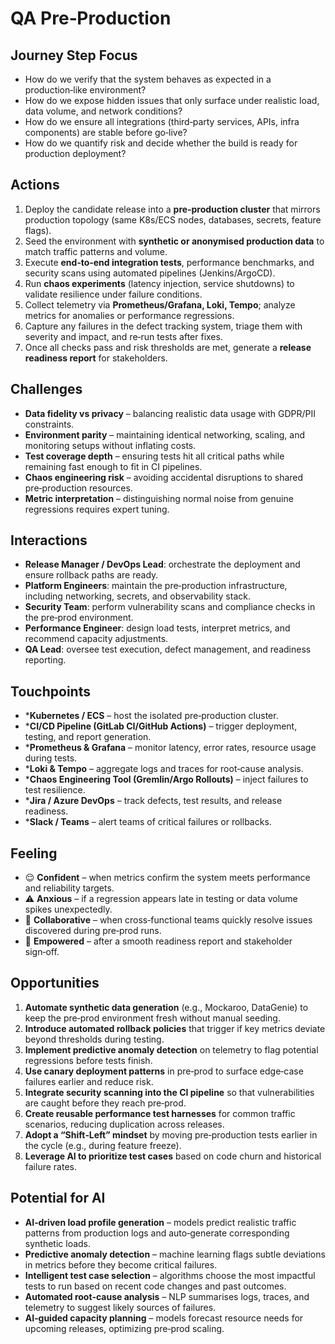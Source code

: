 # QA Pre‑Production

## Journey Step Focus
* How do we verify that the system behaves as expected in a production‑like environment?  
* How do we expose hidden issues that only surface under realistic load, data volume, and network conditions?  
* How do we ensure all integrations (third‑party services, APIs, infra components) are stable before go‑live?  
* How do we quantify risk and decide whether the build is ready for production deployment?

## Actions
1. Deploy the candidate release into a **pre‑production cluster** that mirrors production topology (same K8s/ECS nodes, databases, secrets, feature flags).  
2. Seed the environment with **synthetic or anonymised production data** to match traffic patterns and volume.  
3. Execute **end‑to‑end integration tests**, performance benchmarks, and security scans using automated pipelines (Jenkins/ArgoCD).  
4. Run **chaos experiments** (latency injection, service shutdowns) to validate resilience under failure conditions.  
5. Collect telemetry via **Prometheus/Grafana, Loki, Tempo**; analyze metrics for anomalies or performance regressions.  
6. Capture any failures in the defect tracking system, triage them with severity and impact, and re‑run tests after fixes.  
7. Once all checks pass and risk thresholds are met, generate a **release readiness report** for stakeholders.

## Challenges
* **Data fidelity vs privacy** – balancing realistic data usage with GDPR/PII constraints.  
* **Environment parity** – maintaining identical networking, scaling, and monitoring setups without inflating costs.  
* **Test coverage depth** – ensuring tests hit all critical paths while remaining fast enough to fit in CI pipelines.  
* **Chaos engineering risk** – avoiding accidental disruptions to shared pre‑production resources.  
* **Metric interpretation** – distinguishing normal noise from genuine regressions requires expert tuning.

## Interactions
* **Release Manager / DevOps Lead**: orchestrate the deployment and ensure rollback paths are ready.  
* **Platform Engineers**: maintain the pre‑production infrastructure, including networking, secrets, and observability stack.  
* **Security Team**: perform vulnerability scans and compliance checks in the pre‑prod environment.  
* **Performance Engineer**: design load tests, interpret metrics, and recommend capacity adjustments.  
* **QA Lead**: oversee test execution, defect management, and readiness reporting.

## Touchpoints
* ***Kubernetes / ECS** – host the isolated pre‑production cluster.  
* ***CI/CD Pipeline (GitLab CI/GitHub Actions)** – trigger deployment, testing, and report generation.  
* ***Prometheus & Grafana** – monitor latency, error rates, resource usage during tests.  
* ***Loki & Tempo** – aggregate logs and traces for root‑cause analysis.  
* ***Chaos Engineering Tool (Gremlin/Argo Rollouts)** – inject failures to test resilience.  
* ***Jira / Azure DevOps** – track defects, test results, and release readiness.  
* ***Slack / Teams** – alert teams of critical failures or rollbacks.

## Feeling
* 😌 **Confident** – when metrics confirm the system meets performance and reliability targets.  
* ⚠️ **Anxious** – if a regression appears late in testing or data volume spikes unexpectedly.  
* 🤝 **Collaborative** – when cross‑functional teams quickly resolve issues discovered during pre‑prod runs.  
* 🚀 **Empowered** – after a smooth readiness report and stakeholder sign‑off.

## Opportunities
1. **Automate synthetic data generation** (e.g., Mockaroo, DataGenie) to keep the pre‑prod environment fresh without manual seeding.  
2. **Introduce automated rollback policies** that trigger if key metrics deviate beyond thresholds during testing.  
3. **Implement predictive anomaly detection** on telemetry to flag potential regressions before tests finish.  
4. **Use canary deployment patterns** in pre‑prod to surface edge‑case failures earlier and reduce risk.  
5. **Integrate security scanning into the CI pipeline** so that vulnerabilities are caught before they reach pre‑prod.  
6. **Create reusable performance test harnesses** for common traffic scenarios, reducing duplication across releases.  
7. **Adopt a “Shift‑Left” mindset** by moving pre‑production tests earlier in the cycle (e.g., during feature freeze).  
8. **Leverage AI to prioritize test cases** based on code churn and historical failure rates.

## Potential for AI
* **AI‑driven load profile generation** – models predict realistic traffic patterns from production logs and auto‑generate corresponding synthetic loads.  
* **Predictive anomaly detection** – machine learning flags subtle deviations in metrics before they become critical failures.  
* **Intelligent test case selection** – algorithms choose the most impactful tests to run based on recent code changes and past outcomes.  
* **Automated root‑cause analysis** – NLP summarises logs, traces, and telemetry to suggest likely sources of failures.  
* **AI‑guided capacity planning** – models forecast resource needs for upcoming releases, optimizing pre‑prod scaling.
